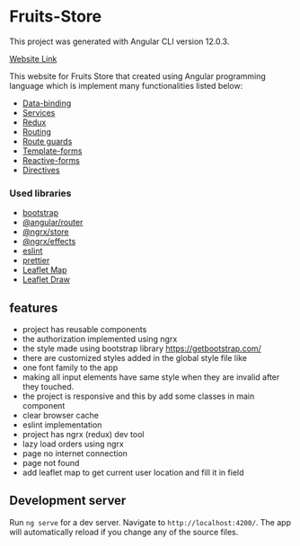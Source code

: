 # Fruits-Store

This project was generated with Angular CLI version 12.0.3.

[Website Link](https://fruits-store-f0e94.web.app/)

This website for Fruits Store that created using Angular programming language which is implement many functionalities listed below:

- [Data-binding](https://angular.io/guide/binding-syntax#binding-syntax)
- [Services](https://angular.io/guide/http)
- [Redux](https://ngrx.io/guide/store)
- [Routing](https://angular.io/guide/routing-overview)
- [Route guards](https://angular.io/guide/router-tutorial-toh#milestone-5-route-guards)
- [Template-forms](https://angular.io/guide/forms-overview#setup-in-template-driven-forms)
- [Reactive-forms](https://angular.io/guide/reactive-forms)
- [Directives](https://angular.io/api/core/Directive)

### Used libraries

- [bootstrap](https://getbootstrap.com/)
- [@angular/router](https://www.npmjs.com/package/@angular/router)
- [@ngrx/store](https://www.npmjs.com/package/@ngrx/store)
- [@ngrx/effects](https://www.npmjs.com/package/@ngrx/effects)
- [eslint](https://eslint.org/)
- [prettier](https://prettier.io/)
- [Leaflet Map](https://leafletjs.com/)
- [Leaflet Draw](http://leaflet.github.io/Leaflet.draw/docs/leaflet-draw-latest.html)

## features

- project has reusable components
- the authorization implemented using ngrx
- the style made using bootstrap library https://getbootstrap.com/
- there are customized styles added in the global style file like
- one font family to the app
- making all input elements have same style when they are invalid after they touched.
- the project is responsive and this by add some classes in main component
- clear browser cache
- eslint implementation
- project has ngrx (redux) dev tool
- lazy load orders using ngrx
- page no internet connection
- page not found
- add leaflet map to get current user location and fill it in field

## Development server

Run `ng serve` for a dev server. Navigate to `http://localhost:4200/`. The app will automatically reload if you change any of the source files.
